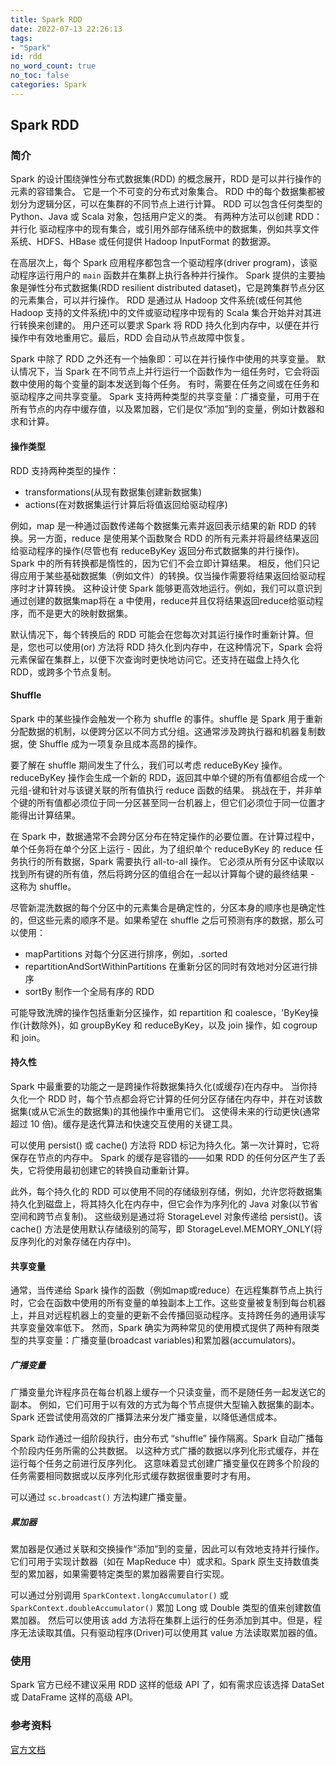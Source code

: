 ```yaml
---
title: Spark RDD 
date: 2022-07-13 22:26:13
tags:
- "Spark"
id: rdd
no_word_count: true
no_toc: false
categories: Spark
---
```


## Spark RDD

### 简介

Spark 的设计围绕弹性分布式数据集(RDD) 的概念展开，RDD 是可以并行操作的元素的容错集合。
它是一个不可变的分布式对象集合。 RDD 中的每个数据集都被划分为逻辑分区，可以在集群的不同节点上进行计算。
RDD 可以包含任何类型的 Python、Java 或 Scala 对象，包括用户定义的类。
有两种方法可以创建 RDD：并行化 驱动程序中的现有集合，或引用外部存储系统中的数据集，例如共享文件系统、HDFS、HBase 或任何提供 Hadoop InputFormat 的数据源。

在高层次上，每个 Spark 应用程序都包含一个驱动程序(driver program)，该驱动程序运行用户的 `main` 函数并在集群上执行各种并行操作。
Spark 提供的主要抽象是弹性分布式数据集(RDD resilient distributed dataset)，它是跨集群节点分区的元素集合，可以并行操作。
RDD 是通过从 Hadoop 文件系统(或任何其他 Hadoop 支持的文件系统)中的文件或驱动程序中现有的 Scala 集合开始并对其进行转换来创建的。
用户还可以要求 Spark 将 RDD 持久化到内存中，以便在并行操作中有效地重用它。最后，RDD 会自动从节点故障中恢复。

Spark 中除了 RDD 之外还有一个抽象即：可以在并行操作中使用的共享变量。
默认情况下，当 Spark 在不同节点上并行运行一个函数作为一组任务时，它会将函数中使用的每个变量的副本发送到每个任务。
有时，需要在任务之间或在任务和驱动程序之间共享变量。
Spark 支持两种类型的共享变量：广播变量，可用于在所有节点的内存中缓存值，以及累加器，它们是仅“添加”到的变量，例如计数器和求和计算。

#### 操作类型

RDD 支持两种类型的操作：
- transformations(从现有数据集创建新数据集)
- actions(在对数据集运行计算后将值返回给驱动程序)

例如，map 是一种通过函数传递每个数据集元素并返回表示结果的新 RDD 的转换。另一方面，reduce 是使用某个函数聚合 RDD 的所有元素并将最终结果返回给驱动程序的操作(尽管也有 reduceByKey 返回分布式数据集的并行操作)。
Spark 中的所有转换都是惰性的，因为它们不会立即计算结果。 相反，他们只记得应用于某些基础数据集（例如文件）的转换。仅当操作需要将结果返回给驱动程序时才计算转换。
这种设计使 Spark 能够更高效地运行。例如，我们可以意识到通过创建的数据集map将在 a 中使用，reduce并且仅将结果返回reduce给驱动程序，而不是更大的映射数据集。

默认情况下，每个转换后的 RDD 可能会在您每次对其运行操作时重新计算。但是，您也可以使用(or) 方法将 RDD 持久化到内存中，在这种情况下，Spark 会将元素保留在集群上，以便下次查询时更快地访问它。还支持在磁盘上持久化 RDD，或跨多个节点复制。

#### Shuffle

Spark 中的某些操作会触发一个称为 shuffle 的事件。shuffle 是 Spark 用于重新分配数据的机制，以便跨分区以不同方式分组。这通常涉及跨执行器和机器复制数据，使 Shuffle 成为一项复杂且成本高昂的操作。

要了解在 shuffle 期间发生了什么，我们可以考虑 reduceByKey 操作。reduceByKey 操作会生成一个新的 RDD，返回其中单个键的所有值都组合成一个元组-键和针对与该键关联的所有值执行 reduce 函数的结果。
挑战在于，并非单个键的所有值都必须位于同一分区甚至同一台机器上，但它们必须位于同一位置才能得出计算结果。

在 Spark 中，数据通常不会跨分区分布在特定操作的必要位置。在计算过程中，单个任务将在单个分区上运行 - 因此，为了组织单个 reduceByKey 的 reduce 任务执行的所有数据，Spark 需要执行 all-to-all 操作。
它必须从所有分区中读取以找到所有键的所有值，然后将跨分区的值组合在一起以计算每个键的最终结果 - 这称为 shuffle。

尽管新混洗数据的每个分区中的元素集合是确定性的，分区本身的顺序也是确定性的，但这些元素的顺序不是。如果希望在 shuffle 之后可预测有序的数据，那么可以使用：

- mapPartitions 对每个分区进行排序，例如，.sorted
- repartitionAndSortWithinPartitions 在重新分区的同时有效地对分区进行排序
- sortBy 制作一个全局有序的 RDD

可能导致洗牌的操作包括重新分区操作，如 repartition 和 coalesce，'ByKey操作(计数除外)，如 groupByKey 和 reduceByKey，以及 join 操作，如 cogroup 和 join。

#### 持久性

Spark 中最重要的功能之一是跨操作将数据集持久化(或缓存)在内存中。
当你持久化一个 RDD 时，每个节点都会将它计算的任何分区存储在内存中，并在对该数据集(或从它派生的数据集)的其他操作中重用它们。
这使得未来的行动更快(通常超过 10 倍)。缓存是迭代算法和快速交互使用的关键工具。

可以使用 persist() 或 cache() 方法将 RDD 标记为持久化。第一次计算时，它将保存在节点的内存中。
Spark 的缓存是容错的——如果 RDD 的任何分区产生了丢失，它将使用最初创建它的转换自动重新计算。

此外，每个持久化的 RDD 可以使用不同的存储级别存储，例如，允许您将数据集持久化到磁盘上，将其持久化在内存中，但它会作为序列化的 Java 对象(以节省空间和跨节点复制)。
这些级别是通过将 StorageLevel 对象传递给 persist()。该 cache() 方法是使用默认存储级别的简写，即 StorageLevel.MEMORY_ONLY(将反序列化的对象存储在内存中)。

#### 共享变量

通常，当传递给 Spark 操作的函数（例如map或reduce）在远程集群节点上执行时，它会在函数中使用的所有变量的单独副本上工作。这些变量被复制到每台机器上，并且对远程机器上的变量的更新不会传播回驱动程序。支持跨任务的通用读写共享变量效率低下。
然而，Spark 确实为两种常见的使用模式提供了两种有限类型的共享变量：广播变量(broadcast variables)和累加器(accumulators)。

##### 广播变量

广播变量允许程序员在每台机器上缓存一个只读变量，而不是随任务一起发送它的副本。
例如，它们可用于以有效的方式为每个节点提供大型输入数据集的副本。Spark 还尝试使用高效的广播算法来分发广播变量，以降低通信成本。

Spark 动作通过一组阶段执行，由分布式 “shuffle” 操作隔离。Spark 自动广播每个阶段内任务所需的公共数据。
以这种方式广播的数据以序列化形式缓存，并在运行每个任务之前进行反序列化。
这意味着显式创建广播变量仅在跨多个阶段的任务需要相同数据或以反序列化形式缓存数据很重要时才有用。

可以通过 `sc.broadcast()` 方法构建广播变量。

##### 累加器

累加器是仅通过关联和交换操作“添加”到的变量，因此可以有效地支持并行操作。它们可用于实现计数器（如在 MapReduce 中）或求和。Spark 原生支持数值类型的累加器，如果需要特定类型的累加器需要自行实现。

可以通过分别调用 `SparkContext.longAccumulator()` 或 `SparkContext.doubleAccumulator()` 累加 Long 或 Double 类型的值来创建数值累加器。
然后可以使用该 add 方法将在集群上运行的任务添加到其中。但是，程序无法读取其值。只有驱动程序(Driver)可以使用其 value 方法读取累加器的值。

### 使用

Spark 官方已经不建议采用 RDD 这样的低级 API 了，如有需求应该选择 DataSet 或 DataFrame 这样的高级 API。

### 参考资料

[官方文档](https://spark.apache.org/docs/latest/rdd-programming-guide.html)